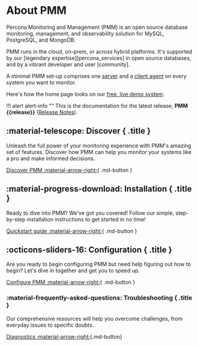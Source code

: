 # About PMM

Percona Monitoring and Management (PMM) is an open source database monitoring, management, and observability solution for MySQL, PostgreSQL, and MongoDB.

PMM runs in the cloud, on-prem, or across hybrid platforms. It's supported by our [legendary expertise][percona_services] in open source databases, and by a vibrant developer and user [community].

A minimal PMM set-up comprises one [server](reference/index.md#pmm-server) and a [client agent](reference/index.md#pmm-client) on every system you want to monitor.

Here's how the home page looks on our <a href='https://pmmdemo.percona.com/' target='_blank'>free, live demo system</a>.

!!! alert alert-info ""
    This is the documentation for the latest release, **PMM {{release}}** ([Release Notes](release-notes/{{release}}.md)).

<div data-grid markdown><div data-banner markdown>

## :material-telescope: Discover { .title }

Unleash the full power of your monitoring experience with PMM's amazing set of features. Discover how PMM can help you monitor your systems like a pro and make informed decisions.

[Discover PMM :material-arrow-right:](discover-pmm/features.md){ .md-button }


</div><div data-banner markdown>

## :material-progress-download: Installation { .title }

Ready to dive into PMM? We've got you covered! Follow our simple, step-by-step installation instructions to get started in no time!

[Quickstart guide :material-arrow-right:](quickstart.md){ .md-button }

</div><div data-banner markdown>

## :octicons-sliders-16: Configuration { .title }

Are you ready to begin configuring PMM  but need help figuring out how to begin? Let's dive in together and get you to speed up.

[Configure PMM :material-arrow-right:](configure-pmm/configure.md){ .md-button }

</div><div data-banner markdown>

### :material-frequently-asked-questions: Troubleshooting { .title }

Our comprehensive resources will help you overcome challenges, from everyday issues to specific doubts.

[Diagnostics :material-arrow-right:](troubleshoot/index.md){.md-button}

</div>
</div>



